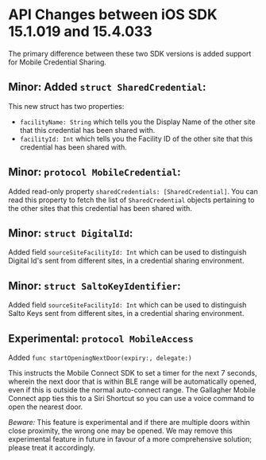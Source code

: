 # API Changes between iOS SDK 15.1.019 and 15.4.033

The primary difference between these two SDK versions is added support for Mobile Credential Sharing.

## Minor: Added `struct SharedCredential`:
This new struct has two properties:
- `facilityName: String` which tells you the Display Name of the other site that this credential has been shared with.
- `facilityId: Int` which tells you the Facility ID of the other site that this credential has been shared with.

## Minor: `protocol MobileCredential`:

Added read-only property `sharedCredentials: [SharedCredential]`.
You can read this property to fetch the list of `SharedCredential` objects pertaining to the other sites that this credential has been shared with.

## Minor: `struct DigitalId`:

Added field `sourceSiteFacilityId: Int` which can be used to distinguish Digital Id's sent from different sites, in a credential sharing environment.

## Minor: `struct SaltoKeyIdentifier`:

Added field `sourceSiteFacilityId: Int` which can be used to distinguish Salto Keys sent from different sites, in a credential sharing environment.

## Experimental: `protocol MobileAccess`

Added `func startOpeningNextDoor(expiry:, delegate:)`

This instructs the Mobile Connect SDK to set a timer for the next 7 seconds, wherein the next door that is within BLE range will be automatically opened, even if this is outside the normal auto-connect range. The Gallagher Mobile Connect app ties this to a Siri Shortcut so you can use a voice command to open the nearest door.

*Beware:* This feature is experimental and if there are multiple doors within close proximity, the wrong one may be opened. We may remove this experimental feature in future in favour of a more comprehensive solution; please treat it accordingly.
